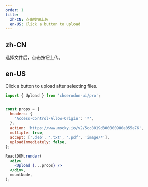 ```yaml
---
order: 1
title:
  zh-CN: 点击按钮上传
  en-US: Click a button to upload
---
```


## zh-CN

选择文件后，点击按钮上传。

## en-US

Click a button to upload after selecting files.

```jsx
import { Upload } from 'choerodon-ui/pro';


const props = {
  headers: {
    'Access-Control-Allow-Origin': '*',
  },
  action: 'https://www.mocky.io/v2/5cc8019d300000980a055e76',
  multiple: true,
  accept: ['.deb', '.txt', '.pdf', 'image/*'],
  uploadImmediately: false,
};

ReactDOM.render(
  <div>
    <Upload {...props} />
  </div>,
  mountNode,
);
```
